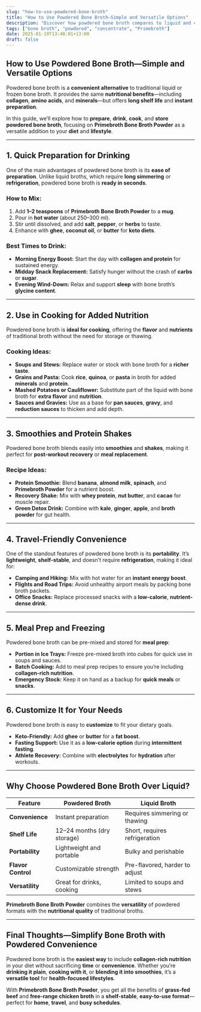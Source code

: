 ```yaml
---
slug: "how-to-use-powdered-bone-broth"
title: "How to Use Powdered Bone Broth—Simple and Versatile Options"
description: "Discover how powdered bone broth compares to liquid and concentrates, and learn how to mix, cook, and sip Primebroth Bone Broth Powder for maximum convenience and nutrition."
tags: ["bone broth", "powdered", "concentrate", "Primebroth"]
date: 2025-01-10T13:48:01+13:00
draft: false
---
```


## How to Use Powdered Bone Broth—Simple and Versatile Options  
Powdered bone broth is a **convenient alternative** to traditional liquid or frozen bone broth. It provides the same **nutritional benefits**—including **collagen**, **amino acids**, and **minerals**—but offers **long shelf life** and **instant preparation**.  

In this guide, we’ll explore how to **prepare**, **drink**, **cook**, and **store powdered bone broth**, focusing on **Primebroth Bone Broth Powder** as a versatile addition to your **diet** and **lifestyle**.  

---

## **1. Quick Preparation for Drinking**  
One of the main advantages of powdered bone broth is its **ease of preparation**. Unlike liquid broths, which require **long simmering** or **refrigeration**, powdered bone broth is **ready in seconds**.  

### How to Mix:  
1. Add **1–2 teaspoons** of **Primebroth Bone Broth Powder** to a **mug**.  
2. Pour in **hot water** (about 250–300 ml).  
3. Stir until dissolved, and add **salt**, **pepper**, or **herbs** to taste.  
4. Enhance with **ghee**, **coconut oil**, or **butter** for **keto diets**.  

### Best Times to Drink:  
- **Morning Energy Boost:** Start the day with **collagen and protein** for sustained energy.  
- **Midday Snack Replacement:** Satisfy hunger without the crash of **carbs** or **sugar**.  
- **Evening Wind-Down:** Relax and support **sleep** with bone broth’s **glycine content**.  

---

## **2. Use in Cooking for Added Nutrition**  
Powdered bone broth is **ideal for cooking**, offering the **flavor** and **nutrients** of traditional broth without the need for storage or thawing.  

### Cooking Ideas:  
- **Soups and Stews:** Replace water or stock with bone broth for a **richer taste**.  
- **Grains and Pasta:** Cook **rice**, **quinoa**, or **pasta** in broth for added **minerals** and **protein**.  
- **Mashed Potatoes or Cauliflower:** Substitute part of the liquid with bone broth for **extra flavor** and **nutrition**.  
- **Sauces and Gravies:** Use as a base for **pan sauces**, **gravy**, and **reduction sauces** to thicken and add depth.  

---

## **3. Smoothies and Protein Shakes**  
Powdered bone broth blends easily into **smoothies** and **shakes**, making it perfect for **post-workout recovery** or **meal replacement**.  

### Recipe Ideas:  
- **Protein Smoothie:** Blend **banana**, **almond milk**, **spinach**, and **Primebroth Powder** for a nutrient boost.  
- **Recovery Shake:** Mix with **whey protein**, **nut butter**, and **cacao** for muscle repair.  
- **Green Detox Drink:** Combine with **kale**, **ginger**, **apple**, and **broth powder** for gut health.  

---

## **4. Travel-Friendly Convenience**  
One of the standout features of powdered bone broth is its **portability**. It’s **lightweight**, **shelf-stable**, and doesn’t require **refrigeration**, making it ideal for:  
- **Camping and Hiking:** Mix with hot water for an **instant energy boost**.  
- **Flights and Road Trips:** Avoid unhealthy airport meals by packing bone broth packets.  
- **Office Snacks:** Replace processed snacks with a **low-calorie**, **nutrient-dense drink**.  

---

## **5. Meal Prep and Freezing**  
Powdered bone broth can be pre-mixed and stored for **meal prep**:  
- **Portion in Ice Trays:** Freeze pre-mixed broth into cubes for quick use in soups and sauces.  
- **Batch Cooking:** Add to meal prep recipes to ensure you’re including **collagen-rich nutrition**.  
- **Emergency Stock:** Keep it on hand as a backup for **quick meals** or **snacks**.  

---

## **6. Customize It for Your Needs**  
Powdered bone broth is easy to **customize** to fit your dietary goals.  
- **Keto-Friendly:** Add **ghee** or **butter** for a **fat boost**.  
- **Fasting Support:** Use it as a **low-calorie option** during **intermittent fasting**.  
- **Athlete Recovery:** Combine with **electrolytes** for **hydration** after workouts.  

---

## **Why Choose Powdered Bone Broth Over Liquid?**  

| **Feature**             | **Powdered Broth**        | **Liquid Broth**           |
|-------------------------|---------------------------|----------------------------|
| **Convenience**         | Instant preparation       | Requires simmering or thawing |
| **Shelf Life**          | 12–24 months (dry storage)| Short, requires refrigeration |
| **Portability**         | Lightweight and portable  | Bulky and perishable       |
| **Flavor Control**      | Customizable strength     | Pre-flavored, harder to adjust |
| **Versatility**         | Great for drinks, cooking | Limited to soups and stews |  

**Primebroth Bone Broth Powder** combines the **versatility** of powdered formats with the **nutritional quality** of traditional broths.  

---

## **Final Thoughts—Simplify Bone Broth with Powdered Convenience**  
Powdered bone broth is the **easiest way** to include **collagen-rich nutrition** in your diet without sacrificing **time** or **convenience**. Whether you’re **drinking it plain**, **cooking with it**, or **blending it into smoothies**, it’s a **versatile tool** for **health-focused lifestyles**.  

With **Primebroth Bone Broth Powder**, you get all the benefits of **grass-fed beef** and **free-range chicken broth** in a **shelf-stable**, **easy-to-use format**—perfect for **home**, **travel**, and **busy schedules**.  
